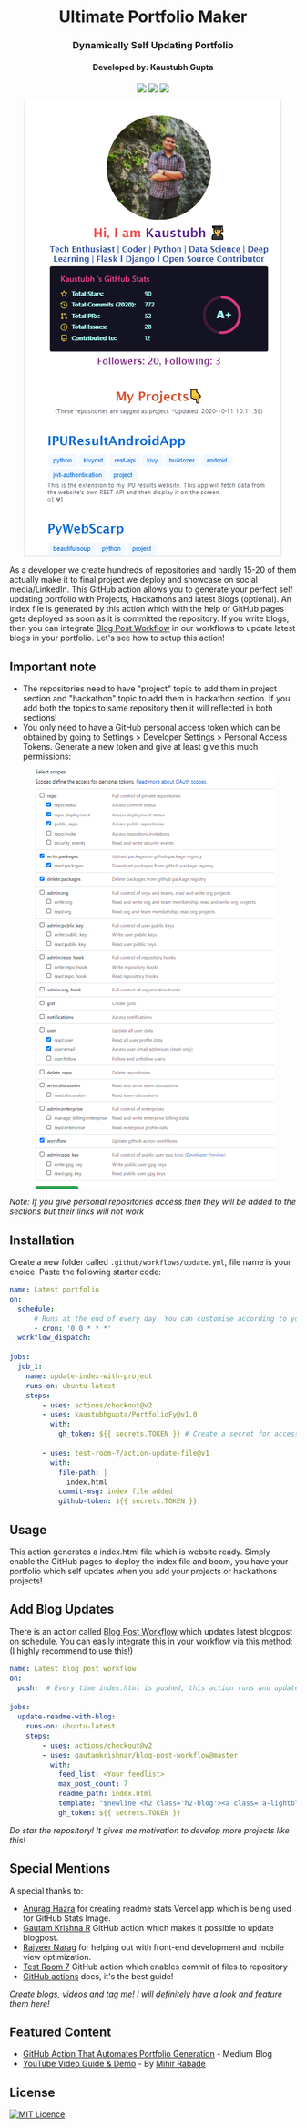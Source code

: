 <div align="center">
<h1 align="center">Ultimate Portfolio Maker</h1>
<h3 align="center">Dynamically Self Updating Portfolio</h3>
<h4 align="center"> Developed by: Kaustubh Gupta </h4>
  </div>
<p align="center">
<img src="https://img.shields.io/badge/python%20-%2314354C.svg?&style=for-the-badge&logo=python&logoColor=white" align="center">
<img src="https://img.shields.io/badge/docker%20-%230db7ed.svg?&style=for-the-badge&logo=docker&logoColor=white" align="center">
<img src="https://img.shields.io/badge/markdown-%23000000.svg?&style=for-the-badge&logo=markdown&logoColor=white" align="center">

</p>
<p align="center">
<img src="./images/preview.PNG" alt="Screeenshot taken on 11th October, 2020" align="center">
</p>

As a developer we create hundreds of repositories and hardly 15-20 of them actually make it to final project we deploy and showcase on social media/LinkedIn. This GitHub action allows you to generate your perfect self updating portfolio with Projects, Hackathons and latest Blogs (optional). An index file is generated by this action which with the help of GitHub pages gets deployed as soon as it is committed the repository. If you write blogs, then you can integrate [Blog Post Workflow](https://github.com/marketplace/actions/blog-post-workflow) in our workflows to update latest blogs in your portfolio. Let's see how to setup this action!

## Important note
- The repositories need to have "project" topic to add them in project section and "hackathon" topic to add them in hackathon section. If you add both the topics to same repository then it will reflected in both sections!
- You only need to have a GitHub personal access token which can be obtained by going to Settings > Developer Settings > Personal Access Tokens. Generate a new token and give at least give this much permissions:
<div align="center"> <img src="./images/config.PNG" align="center"> </div>

*Note: If you give personal repositories access then they will be added to the sections but their links will not work*

## Installation

Create a new folder called  `.github/workflows/update.yml`, file name is your choice. Paste the following starter code:

```yml
name: Latest portfolio
on:
  schedule:
      # Runs at the end of every day. You can customise according to your need. You can also trigger this action for other events. Check github actions page for that.
      - cron: '0 0 * * *'
  workflow_dispatch:

jobs:     
  job_1:
    name: update-index-with-project
    runs-on: ubuntu-latest
    steps:
        - uses: actions/checkout@v2
        - uses: kaustubhgupta/PortfolioFy@v1.0
          with:
            gh_token: ${{ secrets.TOKEN }} # Create a secret for access token and modify the name as you wish

        - uses: test-room-7/action-update-file@v1
          with:
            file-path: |
              index.html
            commit-msg: index file added
            github-token: ${{ secrets.TOKEN }}
```

## Usage
This action generates a index.html file which is website ready. Simply enable the GitHub pages to deploy the index file and boom, you have your portfolio which self updates when you add your projects or hackathons projects!

## Add Blog Updates
There is an action called [Blog Post Workflow](https://github.com/marketplace/actions/blog-post-workflow) which updates latest blogpost on schedule. You can easily integrate this in your workflow via this method: (I highly recommend to use this!)
```yml
name: Latest blog post workflow
on:
  push:  # Every time index.html is pushed, this action runs and updates the blogs section!

jobs:
  update-readme-with-blog:
    runs-on: ubuntu-latest
    steps:
        - uses: actions/checkout@v2
        - uses: gautamkrishnar/blog-post-workflow@master
          with:
            feed_list: <Your feedlist>
            max_post_count: 7
            readme_path: index.html
            template: "$newline <h2 class='h2-blog'><a class='a-lightblue' href=$url>$title</a></h2>$newline <br>"  # Do not change the template as it will not render good results!
            gh_token: ${{ secrets.TOKEN }}

```

*Do star the repository! It gives me motivation to develop more projects like this!*

## Special Mentions
A special thanks to:
- [Anurag Hazra](https://github.com/anuraghazra/github-readme-stats) for creating readme stats Vercel app which is being used for GitHub Stats Image.
- [Gautam Krishna R](https://github.com/marketplace/actions/blog-post-workflow) GitHub action which makes it possible to update blogpost.
- [Rajveer Narag](https://github.com/RajveerN01) for helping out with front-end development and mobile view optimization.
- [Test Room 7](https://github.com/marketplace/actions/update-files-on-github) GitHub action which enables commit of files to repository
- [GitHub actions](https://docs.github.com/en/free-pro-team@latest/actions) docs, it's the best guide!

*Create blogs, videos and tag me! I will definitely have a look and feature them here!*

## Featured Content
- [GitHub Action That Automates Portfolio Generation](https://towardsdatascience.com/github-action-that-automates-portfolio-generation-bc15835862dc) - Medium Blog
- [YouTube Video Guide & Demo](https://youtu.be/uIQhIdErYSk) - By [Mihir Rabade](https://github.com/MRDGH2821)

## License
[![MIT Licence](https://img.shields.io/github/license/kaustubhgupta/PortfolioFy)](https://choosealicense.com/licenses/mit/)
